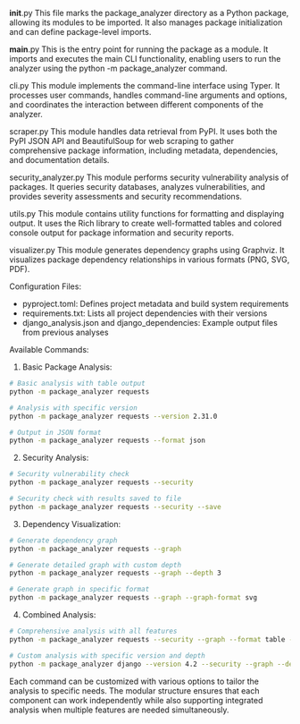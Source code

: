 
__init__.py
This file marks the package_analyzer directory as a Python package, allowing its modules to be imported. It also manages package initialization and can define package-level imports.

__main__.py
This is the entry point for running the package as a module. It imports and executes the main CLI functionality, enabling users to run the analyzer using the python -m package_analyzer command.

cli.py
This module implements the command-line interface using Typer. It processes user commands, handles command-line arguments and options, and coordinates the interaction between different components of the analyzer.

scraper.py
This module handles data retrieval from PyPI. It uses both the PyPI JSON API and BeautifulSoup for web scraping to gather comprehensive package information, including metadata, dependencies, and documentation details.

security_analyzer.py
This module performs security vulnerability analysis of packages. It queries security databases, analyzes vulnerabilities, and provides severity assessments and security recommendations.

utils.py
This module contains utility functions for formatting and displaying output. It uses the Rich library to create well-formatted tables and colored console output for package information and security reports.

visualizer.py
This module generates dependency graphs using Graphviz. It visualizes package dependency relationships in various formats (PNG, SVG, PDF).

Configuration Files:
- pyproject.toml: Defines project metadata and build system requirements
- requirements.txt: Lists all project dependencies with their versions
- django_analysis.json and django_dependencies: Example output files from previous analyses

Available Commands:

1. Basic Package Analysis:
```bash
# Basic analysis with table output
python -m package_analyzer requests

# Analysis with specific version
python -m package_analyzer requests --version 2.31.0

# Output in JSON format
python -m package_analyzer requests --format json
```

2. Security Analysis:
```bash
# Security vulnerability check
python -m package_analyzer requests --security

# Security check with results saved to file
python -m package_analyzer requests --security --save
```

3. Dependency Visualization:
```bash
# Generate dependency graph
python -m package_analyzer requests --graph

# Generate detailed graph with custom depth
python -m package_analyzer requests --graph --depth 3

# Generate graph in specific format
python -m package_analyzer requests --graph --graph-format svg
```

4. Combined Analysis:
```bash
# Comprehensive analysis with all features
python -m package_analyzer requests --security --graph --format table --save

# Custom analysis with specific version and depth
python -m package_analyzer django --version 4.2 --security --graph --depth 2
```

Each command can be customized with various options to tailor the analysis to specific needs. The modular structure ensures that each component can work independently while also supporting integrated analysis when multiple features are needed simultaneously.